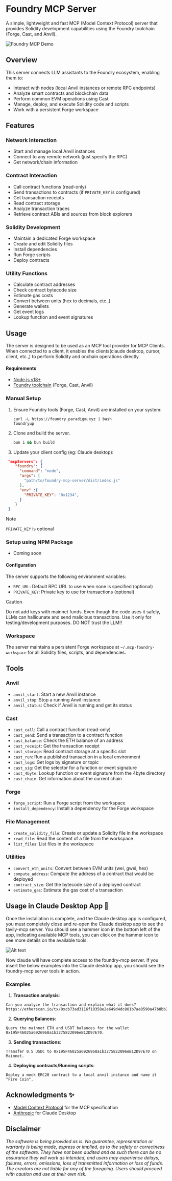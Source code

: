 # Foundry MCP Server

A simple, lightweight and fast MCP (Model Context Protocol) server that provides Solidity development capabilities using the Foundry toolchain (Forge, Cast, and Anvil).

![Foundry MCP Demo](./assets/analysis_gif.gif)

## Overview

This server connects LLM assistants to the Foundry ecosystem, enabling them to:

- Interact with nodes (local Anvil instances or remote RPC endpoints)
- Analyze smart contracts and blockchain data
- Perform common EVM operations using Cast
- Manage, deploy, and execute Solidity code and scripts
- Work with a persistent Forge workspace

## Features

### Network Interaction

- Start and manage local Anvil instances
- Connect to any remote network (just specify the RPC)
- Get network/chain information

### Contract Interaction

- Call contract functions (read-only)
- Send transactions to contracts (if `PRIVATE_KEY` is configured)
- Get transaction receipts
- Read contract storage
- Analyze transaction traces
- Retrieve contract ABIs and sources from block explorers

### Solidity Development

- Maintain a dedicated Forge workspace
- Create and edit Solidity files
- Install dependencies
- Run Forge scripts
- Deploy contracts

### Utility Functions

- Calculate contract addresses
- Check contract bytecode size
- Estimate gas costs
- Convert between units (hex to decimals, etc.,)
- Generate wallets
- Get event logs
- Lookup function and event signatures

## Usage

The server is designed to be used as an MCP tool provider for MCP Clients. When connected to a client, it enables the clients(claude desktop, cursor, client, etc.,) to perform Solidity and onchain operations directly.


#### Requirements

- [Node.js v18+](https://nodejs.org)
- [Foundry toolchain](https://book.getfoundry.sh/) (Forge, Cast, Anvil)
  
### Manual Setup

1. Ensure Foundry tools (Forge, Cast, Anvil) are installed on your system:
   ```
   curl -L https://foundry.paradigm.xyz | bash
   foundryup
   ```
2. Clone and build the server.

    ```sh
    bun i && bun build
    ```
   
3. Update your client config (eg: Claude desktop):

```json
 "mcpServers": {
    "foundry": {
      "command": "node",
      "args": [
        "path/to/foundry-mcp-server/dist/index.js"
      ],
      "env" :{
        "PRIVATE_KEY": "0x1234",
      }
    }
 }
```

> [!NOTE]
> `PRIVATE_KEY` is optional 


### Setup using NPM Package
- Coming soon  

#### Configuration

The server supports the following environment variables:

- `RPC_URL`: Default RPC URL to use when none is specified (optional)
- `PRIVATE_KEY`: Private key to use for transactions (optional)

> [!CAUTION]
> Do not add keys with mainnet funds. Even though the code uses it safely, LLMs can hallicunate and send malicious transactions. 
> Use it only for testing/development purposes. DO NOT trust the LLM!!

### Workspace

The server maintains a persistent Forge workspace at `~/.mcp-foundry-workspace` for all Solidity files, scripts, and dependencies.

## Tools

### Anvil 

- `anvil_start`: Start a new Anvil instance
- `anvil_stop`: Stop a running Anvil instance
- `anvil_status`: Check if Anvil is running and get its status

### Cast  

- `cast_call`: Call a contract function (read-only)
- `cast_send`: Send a transaction to a contract function
- `cast_balance`: Check the ETH balance of an address
- `cast_receipt`: Get the transaction receipt
- `cast_storage`: Read contract storage at a specific slot
- `cast_run`: Run a published transaction in a local environment
- `cast_logs`: Get logs by signature or topic
- `cast_sig`: Get the selector for a function or event signature
- `cast_4byte`: Lookup function or event signature from the 4byte directory
- `cast_chain`: Get information about the current chain

### Forge

- `forge_script`: Run a Forge script from the workspace
- `install_dependency`: Install a dependency for the Forge workspace

### File Management

- `create_solidity_file`: Create or update a Solidity file in the workspace
- `read_file`: Read the content of a file from the workspace
- `list_files`: List files in the workspace

### Utilities

- `convert_eth_units`: Convert between EVM units (wei, gwei, hex)
- `compute_address`: Compute the address of a contract that would be deployed
- `contract_size`: Get the bytecode size of a deployed contract
- `estimate_gas`: Estimate the gas cost of a transaction

## Usage in Claude Desktop App 🎯

Once the installation is complete, and the Claude desktop app is configured, you must completely close and re-open the Claude desktop app to see the tavily-mcp server. You should see a hammer icon in the bottom left of the app, indicating available MCP tools, you can click on the hammer icon to see more details on the available tools.

![Alt text](./assets/tools.png)

Now claude will have complete access to the foundry-mcp server. If you insert the below examples into the Claude desktop app, you should see the foundry-mcp server tools in action.

### Examples

1. **Transaction analysis**:
```
Can you analyze the transaction and explain what it does? 
https://etherscan.io/tx/0xcb73ad3116f19358e2e649d4dc801b7ae0590a47b8bb2e57a8e98b6daa5fb14b
```

2. **Querying Balances**:
```
Query the mainnet ETH and USDT balances for the wallet 0x195F46025a6926968a1b3275822096eB12D97E70.
```
3.  **Sending transactions**:
```
Transfer 0.5 USDC to 0x195F46025a6926968a1b3275822096eB12D97E70 on Mainnet. 
```

4. **Deploying contracts/Running scripts**:
```
Deploy a mock ERC20 contract to a local anvil instance and name it "Fire Coin".
```


## Acknowledgments ✨

- [Model Context Protocol](https://modelcontextprotocol.io) for the MCP specification
- [Anthropic](https://anthropic.com) for Claude Desktop

## Disclaimer

_The software is being provided as is. No guarantee, representation or warranty is being made, express or implied, as to the safety or correctness of the software. They have not been audited and as such there can be no assurance they will work as intended, and users may experience delays, failures, errors, omissions, loss of transmitted information or loss of funds. The creators are not liable for any of the foregoing. Users should proceed with caution and use at their own risk._
